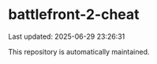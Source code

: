 # battlefront-2-cheat

Last updated: 2025-06-29 23:26:31

This repository is automatically maintained.
